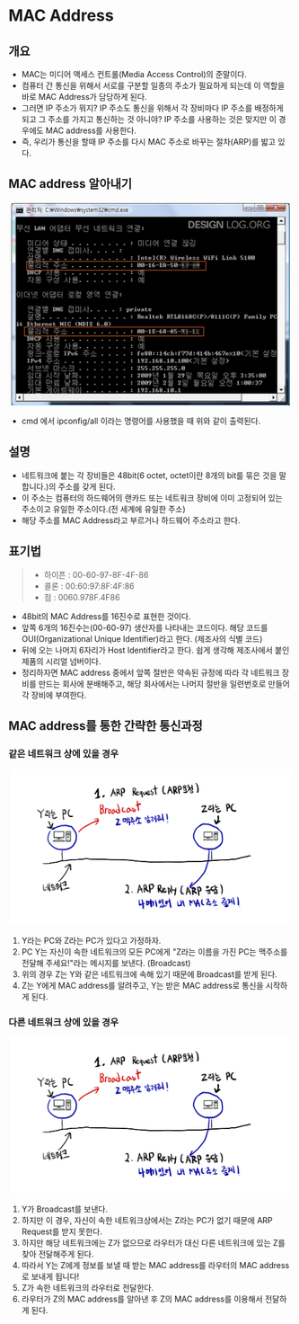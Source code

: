 # MAC Address
## 개요
- MAC는 미디어 액세스 컨트롤(Media Access Control)의 준말이다.
- 컴퓨터 간 통신을 위해서 서로를 구분할 일종의 주소가 필요하게 되는데 이 역할을 바로 MAC Address가 담당하게 된다.
- 그러면 IP 주소가 뭐지? IP 주소도 통신을 위해서 각 장비마다 IP 주소를 배정하게 되고 그 주소를 가지고 통신하는 것 아니야? IP 주소를 사용하는 것은 맞지만 이 경우에도 MAC address를 사용한다.
- 즉, 우리가 통신을 할때 IP 주소를 다시 MAC 주소로 바꾸는 절차(ARP)를 밟고 있다.

## MAC address 알아내기
<p align="center"><img src="../images/mac_address_1.png" width="500"></p>

- cmd 에서 ipconfig/all 이라는 명령어를 사용했을 때 위와 같이 출력된다.

## 설명
- 네트워크에 붙는 각 장비들은 48bit(6 octet, octet이란 8개의 bit를 묶은 것을 말합니다.)의 주소를 갖게 된다.
- 이 주소는 컴퓨터의 하드웨어의 랜카드 또는 네트워크 장비에 이미 고정되어 있는 주소이고 유일한 주소이다.(전 세계에 유일한 주소)
- 해당 주소를 MAC Address라고 부르거나 하드웨어 주소라고 한다.

## 표기법
> - 하이픈 : 00-60-97-8F-4F-86
> - 콜론 : 00:60:97:8F:4F:86
> - 점 : 0060.978F.4F86

- 48bit의 MAC Address를 16진수로 표현한 것이다.
- 앞쪽 6개의 16진수는(00-60-97) 생산자를 나타내는 코드이다. 해당 코드를 OUI(Organizational Unique Identifier)라고 한다. (제조사의 식별 코드)
- 뒤에 오는 나머지 6자리가 Host Identifier라고 한다. 쉽게 생각해 제조사에서 붙인 제품의 시리얼 넘버이다.
- 정리하자면 MAC address 중에서 앞쪽 절반은 약속된 규정에 따라 각 네트워크 장비를 만드는 회사에 분배해주고, 해당 회사에서는 나머지 절반을 일련번호로 만들어 각 장비에 부여한다.

## MAC address를 통한 간략한 통신과정

### 같은 네트워크 상에 있을 경우
<p align="center"><img src="../images/mac_address_process_1.jpeg" width="500"></p>

1. Y라는 PC와 Z라는 PC가 있다고 가정하자.
2. PC Y는 자신이 속한 네트워크의 모든 PC에게 "Z라는 이름을 가진 PC는 맥주소를 전달해 주세요!"라는 메시지를 보낸다. (Broadcast)
3. 위의 경우 Z는 Y와 같은 네트워크에 속해 있기 때문에 Broadcast를 받게 된다.
4. Z는 Y에게 MAC address를 알려주고, Y는 받은 MAC address로 통신을 시작하게 된다.

### 다른 네트워크 상에 있을 경우
<p align="center"><img src="../images/mac_address_process_1.jpeg" width="500"></p>

1. Y가 Broadcast를 보낸다.
2. 하지만 이 경우, 자신이 속한 네트워크상에서는 Z라는 PC가 없기 때문에 ARP Request를 받지 못한다.
3. 하지만 해당 네트워크에는 Z가 없으므로 라우터가 대신 다른 네트워크에 있는 Z를 찾아 전달해주게 된다.
4. 따라서 Y는 Z에게 정보를 보낼 때 받는 MAC address를 라우터의 MAC address로 보내게 됩니다!
5. Z가 속한 네트워크의 라우터로 전달한다.
6. 라우터가 Z의 MAC address를 알아낸 후 Z의 MAC address를 이용해서 전달하게 된다.
